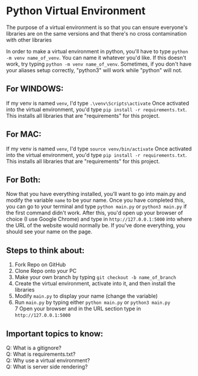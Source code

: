 # Python Virtual Environment

The purpose of a virtual environment is so that you can ensure everyone's libraries are on the same versions and that there's no cross contamination with other libraries

In order to make a virtual environment in python, you'll have to type `python -m venv name_of_venv`. You can name it whatever you'd like. If this doesn't work, try typing `python -m venv name_of_venv`.
Sometimes, if you don't have your aliases setup correctly, "python3" will work while "python" will not.

## For WINDOWS:
If my venv is named `venv`, I'd type `.\venv\Scripts\activate`
Once activated into the virtual environment, you'd type `pip install -r requirements.txt`. This installs all libraries that are "requirements" for this project.

## For MAC:
If my venv is named `venv`, I'd type `source venv/bin/activate`
Once activated into the virtual environment, you'd type `pip install -r requirements.txt`. This installs all libraries that are "requirements" for this project.

## For Both:

Now that you have everything installed, you'll want to go into main.py and modify the variable `name` to be your name. Once you have completed this, you can go to
your terminal and type `python main.py` or `python3 main.py` if the first command didn't work. After this, you'd open up your browser of choice (I use Google Chrome) and type in `http://127.0.0.1:5000` into where the URL of the website would normally be. If you've done everything, you should see your name on the page.



## Steps to think about:

1. Fork Repo on GitHub<br>
2. Clone Repo onto your PC<br>
3. Make your own branch by typing `git checkout -b name_of_branch`
4. Create the virtual environment, activate into it, and then install the libraries<br>
5. Modify `main.py` to display your name (change the variable)<br>
6. Run `main.py` by typing either `python main.py` or `python3 main.py`<br>
7 Open your browser and in the URL section type in `http://127.0.0.1:5000`<br>

## Important topics to know:
Q: What is a gitignore?<br>
Q: What is requirements.txt?<br>
Q: Why use a virtual environment?<br>
Q: What is server side rendering?<br>
